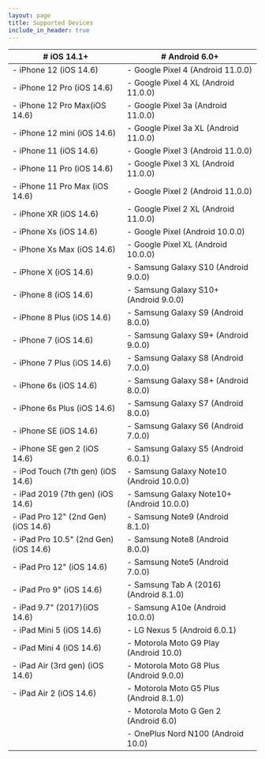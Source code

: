 ```yaml
---
layout: page
title: Supported Devices
include_in_header: true
---
```


|# iOS 14.1+|# Android 6.0+|
| --- | --- |
|- iPhone 12 (iOS 14.6)|- Google Pixel 4 (Android 11.0.0)|
|- iPhone 12 Pro (iOS 14.6)|- Google Pixel 4 XL (Android 11.0.0)|
|- iPhone 12 Pro Max(iOS 14.6)|- Google Pixel 3a (Android 11.0.0)|
|- iPhone 12 mini (iOS 14.6)|- Google Pixel 3a XL (Android 11.0.0)|
|- iPhone 11 (iOS 14.6)|- Google Pixel 3 (Android 11.0.0)|
|- iPhone 11 Pro (iOS 14.6)|- Google Pixel 3 XL (Android 11.0.0)|
|- iPhone 11 Pro Max (iOS 14.6)|- Google Pixel 2 (Android 11.0.0)|
|- iPhone XR (iOS 14.6)|- Google Pixel 2 XL (Android 11.0.0)|
|- iPhone Xs (iOS 14.6)|- Google Pixel (Android 10.0.0)|
|- iPhone Xs Max (iOS 14.6)|- Google Pixel XL (Android 10.0.0)|
|- iPhone X (iOS 14.6)|- Samsung Galaxy S10 (Android 9.0.0)|
|- iPhone 8 (iOS 14.6)|- Samsung Galaxy S10+ (Android 9.0.0)|
|- iPhone 8 Plus (iOS 14.6)|- Samsung Galaxy S9 (Android 8.0.0)|
|- iPhone 7 (iOS 14.6)|- Samsung Galaxy S9+ (Android 9.0.0)|
|- iPhone 7 Plus (iOS 14.6)|- Samsung Galaxy S8 (Android 7.0.0)|
|- iPhone 6s (iOS 14.6)|- Samsung Galaxy S8+ (Android 8.0.0)|
|- iPhone 6s Plus (iOS 14.6)|- Samsung Galaxy S7 (Android 8.0.0)|
|- iPhone SE (iOS 14.6)|- Samsung Galaxy S6 (Android 7.0.0)|
|- iPhone SE gen 2 (iOS 14.6)|- Samsung Galaxy S5 (Android 6.0.1)|
|- iPod Touch (7th gen) (iOS 14.6)|- Samsung Galaxy Note10 (Android 10.0.0)|
|- iPad 2019 (7th gen) (iOS 14.6)|- Samsung Galaxy Note10+ (Android 10.0.0)|
|- iPad Pro 12" (2nd Gen) (iOS 14.6)|- Samsung Note9 (Android 8.1.0)|
|- iPad Pro 10.5" (2nd Gen) (iOS 14.6)|- Samsung Note8 (Android 8.0.0)|
|- iPad Pro 12" (iOS 14.6)|- Samsung Note5 (Android 7.0.0)|
|- iPad Pro 9" (iOS 14.6)|- Samsung Tab A (2016) (Android 8.1.0)|
|- iPad 9.7" (2017)(iOS 14.6)|- Samsung A10e (Android 10.0.0)|
|- iPad Mini 5 (iOS 14.6)|- LG Nexus 5 (Android 6.0.1)|
|- iPad Mini 4 (iOS 14.6)|- Motorola Moto G9 Play (Android 10.0)|
|- iPad Air (3rd gen) (iOS 14.6)|- Motorola Moto G8 Plus (Android 9.0.0)|
|- iPad Air 2 (iOS 14.6)|- Motorola Moto G5 Plus (Android 8.1.0)|
||- Motorola Moto G Gen 2 (Android 6.0)|
||- OnePlus Nord N100 (Android 10.0)|